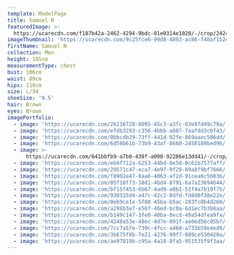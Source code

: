 ```yaml
---
template: ModelPage
title: Samuel N
featuredImage: >-
  https://ucarecdn.com/f187b42a-2462-4294-9bdc-01e0314e1020/-/crop/2424x1356/0,0/-/preview/
imageThumbnail: 'https://ucarecdn.com/9c25fce6-99d8-4893-ac86-f40af152e3dd/'
firstName: Samuel N
collection: Men
height: 185cm
measurementType: chest
bust: 106cm
waist: 89cm
hips: 110cm
size: L/34
shoeSize: '9.5'
hair: Brown
eyes: Brown
imagePortfolio:
  - image: 'https://ucarecdn.com/26216728-8095-45c3-a3fc-03e8fd49c79a/'
  - image: 'https://ucarecdn.com/efdb3293-c356-4bbb-a887-7aafdd3c6f43/'
  - image: 'https://ucarecdn.com/0bbcdb29-73ff-441d-92fe-869aaec506dd/'
  - image: 'https://ucarecdn.com/6d59b61b-73b9-43af-8660-2458189bed96/'
  - image: >-
      https://ucarecdn.com/641bbfb9-a7b8-439f-a090-92286e13dd41/-/crop/1827x1632/301,0/-/preview/
  - image: 'https://ucarecdn.com/eb4f712a-6253-44bd-8e50-0c61b7577aff/'
  - image: 'https://ucarecdn.com/29571c47-eca7-4e97-9f29-89a8f9bf7666/'
  - image: 'https://ucarecdn.com/f8902e47-8aa6-4063-af2d-91cea6c56036/'
  - image: 'https://ucarecdn.com/05f16f73-38d1-4bd4-8791-6a7a23694644/'
  - image: 'https://ucarecdn.com/bf15f453-6b67-4ad9-a8b1-51f4a7b19f75/'
  - image: 'https://ucarecdn.com/930315d4-a47c-42c2-8dfd-fd8d0f38e22e/'
  - image: 'https://ucarecdn.com/0eb9ce1e-5f08-456a-b5ac-283fc0b4d268/'
  - image: 'https://ucarecdn.com/a298b3e7-e56f-46ed-bc0a-6d1ec7b3b6aa/'
  - image: 'https://ucarecdn.com/b149c147-3fe0-40ba-8ecd-40a54dfea9fa/'
  - image: 'https://ucarecdn.com/4248a53e-48ec-4d7e-891f-ae0ed56c05b7/'
  - image: 'https://ucarecdn.com/7cc7a57e-739c-4fcc-a460-a733b59e4ed9/'
  - image: 'https://ucarecdn.com/3b675f8b-7e21-4276-99f7-089ce530420a/'
  - image: 'https://ucarecdn.com/ae97819b-c95a-4a18-8fa5-951535f9f3aa/'
---
```



